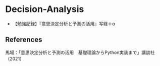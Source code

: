 # Decision-Analysis

- 【勉強記録】『意思決定分析と予測の活用』写経＋α

## References

馬場：「意思決定分析と予測の活用　基礎理論からPython実装まで」講談社（2021）
